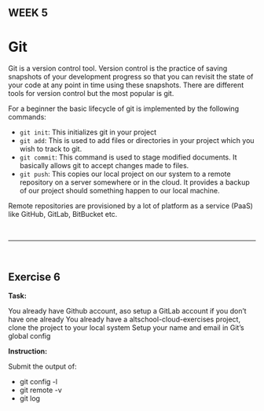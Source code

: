 ## WEEK 5
# Git
Git is a version control tool. Version control is the practice of saving snapshots of your development progress so that you can revisit the state of your code at any point in time using these snapshots. There are different tools for version control but the most popular is git.

For a beginner the basic lifecycle of git is implemented by the following commands:
- `git init`: This initializes git in your project
- `git add`: This is used to add files or directories in your project which you wish to track to git.
- `git commit`: This command is used to stage modified documents. It basically allows git to accept changes made to files.
- `git push`: This copies our local project on our system to a remote repository on a server somewhere or in the cloud. It provides a backup of our project should something happen to our local machine.

Remote repositories are provisioned by a lot of platform as a service (PaaS) like GitHub, GitLab, BitBucket etc.

<br>

---

<br>

## Exercise 6

**Task:**

You already have Github account, aso setup a GitLab account if you don’t have one already
You already have a altschool-cloud-exercises project, clone the project to your local system
Setup your name and email in Git’s global config

**Instruction:**

Submit the output of:
- git config -l
- git remote -v
- git log
